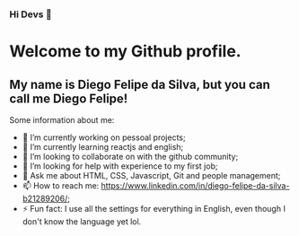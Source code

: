 ### Hi Devs 👋

# Welcome to my Github profile.
## My name is Diego Felipe da Silva, but you can call me Diego Felipe!

Some information about me:

- 🔭 I’m currently working on pessoal projects; 
- 🌱 I’m currently learning reactjs and english;
- 👯 I’m looking to collaborate on with the github community;
- 🤔 I’m looking for help with experience to my first job;
- 💬 Ask me about HTML, CSS, Javascript, Git and people management;
- 📫 How to reach me: https://www.linkedin.com/in/diego-felipe-da-silva-b21289206/;
- ⚡ Fun fact: I use all the settings for everything in English, even though I don't know the language yet lol.

